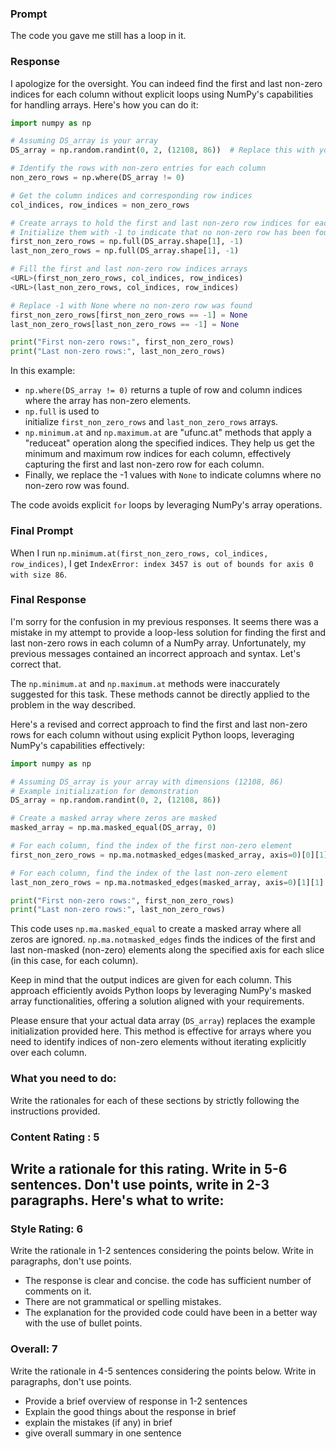 ### Prompt

The code you gave me still has a loop in it.
### Response

I apologize for the oversight. You can indeed find the first and last non-zero indices for each column without explicit loops using NumPy's capabilities for handling arrays. Here's how you can do it:

```python
import numpy as np

# Assuming DS_array is your array
DS_array = np.random.randint(0, 2, (12108, 86))  # Replace this with your actual array

# Identify the rows with non-zero entries for each column
non_zero_rows = np.where(DS_array != 0)

# Get the column indices and corresponding row indices
col_indices, row_indices = non_zero_rows

# Create arrays to hold the first and last non-zero row indices for each column
# Initialize them with -1 to indicate that no non-zero row has been found
first_non_zero_rows = np.full(DS_array.shape[1], -1)
last_non_zero_rows = np.full(DS_array.shape[1], -1)

# Fill the first and last non-zero row indices arrays
<URL>(first_non_zero_rows, col_indices, row_indices)
<URL>(last_non_zero_rows, col_indices, row_indices)

# Replace -1 with None where no non-zero row was found
first_non_zero_rows[first_non_zero_rows == -1] = None
last_non_zero_rows[last_non_zero_rows == -1] = None

print("First non-zero rows:", first_non_zero_rows)
print("Last non-zero rows:", last_non_zero_rows)

```

In this example:

- `np.where(DS_array != 0)` returns a tuple of row and column indices where the array has non-zero elements.
- `np.full` is used to initialize `first_non_zero_rows` and `last_non_zero_rows` arrays.
- `np.minimum.at` and `np.maximum.at` are "ufunc.at" methods that apply a "reduceat" operation along the specified indices. They help us get the minimum and maximum row indices for each column, effectively capturing the first and last non-zero row for each column.
- Finally, we replace the -1 values with `None` to indicate columns where no non-zero row was found.

The code avoids explicit `for` loops by leveraging NumPy's array operations.



### Final Prompt
When I run `np.minimum.at(first_non_zero_rows, col_indices, row_indices)`, I get `IndexError: index 3457 is out of bounds for axis 0 with size 86`.


### Final Response
I'm sorry for the confusion in my previous responses. It seems there was a mistake in my attempt to provide a loop-less solution for finding the first and last non-zero rows in each column of a NumPy array. Unfortunately, my previous messages contained an incorrect approach and syntax. Let's correct that.

The `np.minimum.at` and `np.maximum.at` methods were inaccurately suggested for this task. These methods cannot be directly applied to the problem in the way described.

Here's a revised and correct approach to find the first and last non-zero rows for each column without using explicit Python loops, leveraging NumPy's capabilities effectively:

```python
import numpy as np

# Assuming DS_array is your array with dimensions (12108, 86)
# Example initialization for demonstration
DS_array = np.random.randint(0, 2, (12108, 86))

# Create a masked array where zeros are masked
masked_array = np.ma.masked_equal(DS_array, 0)

# For each column, find the index of the first non-zero element
first_non_zero_rows = np.ma.notmasked_edges(masked_array, axis=0)[0][1]

# For each column, find the index of the last non-zero element
last_non_zero_rows = np.ma.notmasked_edges(masked_array, axis=0)[1][1]

print("First non-zero rows:", first_non_zero_rows)
print("Last non-zero rows:", last_non_zero_rows)
```

This code uses `np.ma.masked_equal` to create a masked array where all zeros are ignored. `np.ma.notmasked_edges` finds the indices of the first and last non-masked (non-zero) elements along the specified axis for each slice (in this case, for each column).

Keep in mind that the output indices are given for each column. This approach efficiently avoids Python loops by leveraging NumPy's masked array functionalities, offering a solution aligned with your requirements.

Please ensure that your actual data array (`DS_array`) replaces the example initialization provided here. This method is effective for arrays where you need to identify indices of non-zero elements without iterating explicitly over each column.



### What you need to do:
Write the rationales for each of these sections by strictly following the instructions provided.




### Content Rating : 5
Write a rationale for this rating. Write in 5-6 sentences. Don't use points, write in 2-3 paragraphs. Here's what to write:
- 


### Style Rating: 6
Write the rationale in 1-2 sentences considering the points below. Write in paragraphs, don't use points. 
- The response is clear and concise. the code has sufficient number of comments on it.
- There are not grammatical or spelling mistakes.
- The explanation for the provided code could have been in a better way with the use of bullet points. 


### Overall: 7
Write the rationale in 4-5 sentences considering the points below. Write in paragraphs, don't use points. 
- Provide a brief overview of response in 1-2 sentences
- Explain the good things about the response in brief
- explain the mistakes (if any) in brief
- give overall summary in one sentence

